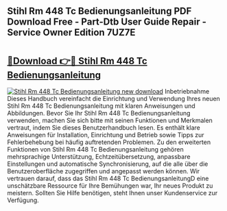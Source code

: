 ## Stihl Rm 448 Tc Bedienungsanleitung PDF Download Free - Part-Dtb User Guide Repair - Service Owner Edition 7UZ7E

# <h2><a href="http://df52ibz.blite.top/?on=Stihl+Rm+448+Tc+Bedienungsanleitung">🔗Download 👉🔴 Stihl Rm 448 Tc Bedienungsanleitung</a></h2>

[![Stihl Rm 448 Tc Bedienungsanleitung new download](https://i.imgur.com/lujVjoI.png)](http://df52ibz.blite.top/?on=Stihl+Rm+448+Tc+Bedienungsanleitung)
Inbetriebnahme Dieses Handbuch vereinfacht die Einrichtung und Verwendung Ihres neuen Stihl Rm 448 Tc Bedienungsanleitung mit klaren Anweisungen und Abbildungen. Bevor Sie Ihr Stihl Rm 448 Tc Bedienungsanleitung verwenden, machen Sie sich bitte mit seinen Funktionen und Merkmalen vertraut, indem Sie dieses Benutzerhandbuch lesen. Es enthält klare Anweisungen für Installation, Einrichtung und Betrieb sowie Tipps zur Fehlerbehebung bei häufig auftretenden Problemen. Zu den erweiterten Funktionen von Stihl Rm 448 Tc Bedienungsanleitung gehören mehrsprachige Unterstützung, Echtzeitübersetzung, anpassbare Einstellungen und automatische Synchronisierung, auf die alle über die Benutzeroberfläche zugegriffen und angepasst werden können. Wir vertrauen darauf, dass das Stihl Rm 448 Tc BedienungsanleitungD eine unschätzbare Ressource für Ihre Bemühungen war, Ihr neues Produkt zu meistern. Sollten Sie Hilfe benötigen, steht Ihnen unser Kundenservice zur Verfügung.
